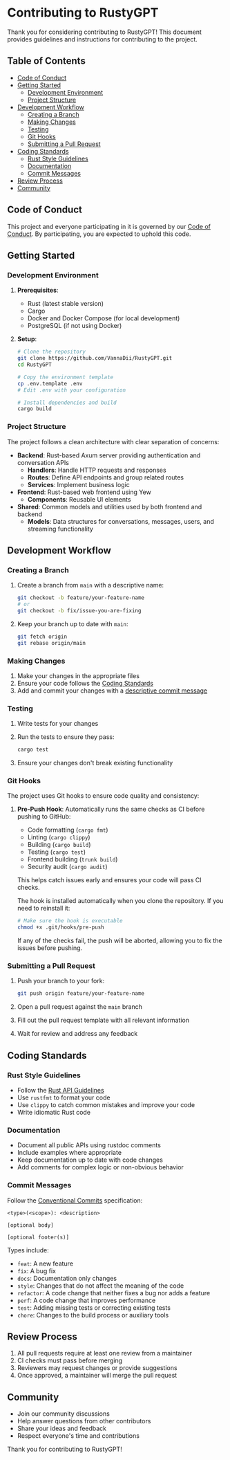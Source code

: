 # Contributing to RustyGPT

Thank you for considering contributing to RustyGPT! This document provides guidelines and instructions for contributing to the project.

## Table of Contents

- [Code of Conduct](#code-of-conduct)
- [Getting Started](#getting-started)
  - [Development Environment](#development-environment)
  - [Project Structure](#project-structure)
- [Development Workflow](#development-workflow)
  - [Creating a Branch](#creating-a-branch)
  - [Making Changes](#making-changes)
  - [Testing](#testing)
  - [Git Hooks](#git-hooks)
  - [Submitting a Pull Request](#submitting-a-pull-request)
- [Coding Standards](#coding-standards)
  - [Rust Style Guidelines](#rust-style-guidelines)
  - [Documentation](#documentation)
  - [Commit Messages](#commit-messages)
- [Review Process](#review-process)
- [Community](#community)

## Code of Conduct

This project and everyone participating in it is governed by our [Code of Conduct](CODE_OF_CONDUCT.md). By participating, you are expected to uphold this code.

## Getting Started

### Development Environment

1. **Prerequisites**:

   - Rust (latest stable version)
   - Cargo
   - Docker and Docker Compose (for local development)
   - PostgreSQL (if not using Docker)

2. **Setup**:

   ```bash
   # Clone the repository
   git clone https://github.com/VannaDii/RustyGPT.git
   cd RustyGPT

   # Copy the environment template
   cp .env.template .env
   # Edit .env with your configuration

   # Install dependencies and build
   cargo build
   ```

### Project Structure

The project follows a clean architecture with clear separation of concerns:

- **Backend**: Rust-based Axum server providing authentication and conversation APIs
  - **Handlers**: Handle HTTP requests and responses
  - **Routes**: Define API endpoints and group related routes
  - **Services**: Implement business logic
- **Frontend**: Rust-based web frontend using Yew
  - **Components**: Reusable UI elements
- **Shared**: Common models and utilities used by both frontend and backend
  - **Models**: Data structures for conversations, messages, users, and streaming functionality

## Development Workflow

### Creating a Branch

1. Create a branch from `main` with a descriptive name:

   ```bash
   git checkout -b feature/your-feature-name
   # or
   git checkout -b fix/issue-you-are-fixing
   ```

2. Keep your branch up to date with `main`:
   ```bash
   git fetch origin
   git rebase origin/main
   ```

### Making Changes

1. Make your changes in the appropriate files
2. Ensure your code follows the [Coding Standards](#coding-standards)
3. Add and commit your changes with a [descriptive commit message](#commit-messages)

### Testing

1. Write tests for your changes
2. Run the tests to ensure they pass:

   ```bash
   cargo test
   ```

3. Ensure your changes don't break existing functionality

### Git Hooks

The project uses Git hooks to ensure code quality and consistency:

1. **Pre-Push Hook**: Automatically runs the same checks as CI before pushing to GitHub:

   - Code formatting (`cargo fmt`)
   - Linting (`cargo clippy`)
   - Building (`cargo build`)
   - Testing (`cargo test`)
   - Frontend building (`trunk build`)
   - Security audit (`cargo audit`)

   This helps catch issues early and ensures your code will pass CI checks.

   The hook is installed automatically when you clone the repository. If you need to reinstall it:

   ```bash
   # Make sure the hook is executable
   chmod +x .git/hooks/pre-push
   ```

   If any of the checks fail, the push will be aborted, allowing you to fix the issues before pushing.

### Submitting a Pull Request

1. Push your branch to your fork:

   ```bash
   git push origin feature/your-feature-name
   ```

2. Open a pull request against the `main` branch
3. Fill out the pull request template with all relevant information
4. Wait for review and address any feedback

## Coding Standards

### Rust Style Guidelines

- Follow the [Rust API Guidelines](https://rust-lang.github.io/api-guidelines/)
- Use `rustfmt` to format your code
- Use `clippy` to catch common mistakes and improve your code
- Write idiomatic Rust code

### Documentation

- Document all public APIs using rustdoc comments
- Include examples where appropriate
- Keep documentation up to date with code changes
- Add comments for complex logic or non-obvious behavior

### Commit Messages

Follow the [Conventional Commits](https://www.conventionalcommits.org/) specification:

```
<type>(<scope>): <description>

[optional body]

[optional footer(s)]
```

Types include:

- `feat`: A new feature
- `fix`: A bug fix
- `docs`: Documentation only changes
- `style`: Changes that do not affect the meaning of the code
- `refactor`: A code change that neither fixes a bug nor adds a feature
- `perf`: A code change that improves performance
- `test`: Adding missing tests or correcting existing tests
- `chore`: Changes to the build process or auxiliary tools

## Review Process

1. All pull requests require at least one review from a maintainer
2. CI checks must pass before merging
3. Reviewers may request changes or provide suggestions
4. Once approved, a maintainer will merge the pull request

## Community

- Join our community discussions
- Help answer questions from other contributors
- Share your ideas and feedback
- Respect everyone's time and contributions

Thank you for contributing to RustyGPT!
